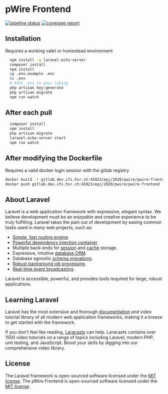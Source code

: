 # pWire Frontend
[![pipeline status](https://gitlab.dev.ifs.hsr.ch/epj/2020/pwire/pwire-frontend/badges/master/pipeline.svg)](https://gitlab.dev.ifs.hsr.ch/epj/2020/pwire/pwire-frontend/-/commits/master)
[![coverage report](https://gitlab.dev.ifs.hsr.ch/epj/2020/pwire/pwire-frontend/badges/master/coverage.svg)](https://gitlab.dev.ifs.hsr.ch/epj/2020/pwire/pwire-frontend/-/commits/master)

## Installation
Requires a working valet or homestead environment

```bash
  npm install -g laravel-echo-server
  composer install
  npm install
  cp .env.example .env
  vi .env 
  # Edit .env to your liking
  php artisan key:generate
  php artisan migrate
  npm run watch
```

## After each pull
```bash
  composer install
  npm install
  php artisan migrate
  laravel-echo-server start
  npm run watch
```

## After modifying the Dockerfile
Requires a valid docker login session with the gitlab registry

```bash
docker build -t gitlab.dev.ifs.hsr.ch:45023/epj/2020/pwire/pwire-frontend .
docker push gitlab.dev.ifs.hsr.ch:45023/epj/2020/pwire/pwire-frontend
```

## About Laravel

Laravel is a web application framework with expressive, elegant syntax. We believe development must be an enjoyable and creative experience to be truly fulfilling. Laravel takes the pain out of development by easing common tasks used in many web projects, such as:

- [Simple, fast routing engine](https://laravel.com/docs/routing).
- [Powerful dependency injection container](https://laravel.com/docs/container).
- Multiple back-ends for [session](https://laravel.com/docs/session) and [cache](https://laravel.com/docs/cache) storage.
- Expressive, intuitive [database ORM](https://laravel.com/docs/eloquent).
- Database agnostic [schema migrations](https://laravel.com/docs/migrations).
- [Robust background job processing](https://laravel.com/docs/queues).
- [Real-time event broadcasting](https://laravel.com/docs/broadcasting).

Laravel is accessible, powerful, and provides tools required for large, robust applications.

## Learning Laravel

Laravel has the most extensive and thorough [documentation](https://laravel.com/docs) and video tutorial library of all modern web application frameworks, making it a breeze to get started with the framework.

If you don't feel like reading, [Laracasts](https://laracasts.com) can help. Laracasts contains over 1500 video tutorials on a range of topics including Laravel, modern PHP, unit testing, and JavaScript. Boost your skills by digging into our comprehensive video library.

## License

The Laravel framework is open-sourced software licensed under the [MIT license](https://opensource.org/licenses/MIT).
The pWire Frontend is open-sourced software licensed under the [MIT license](https://opensource.org/licenses/MIT).
